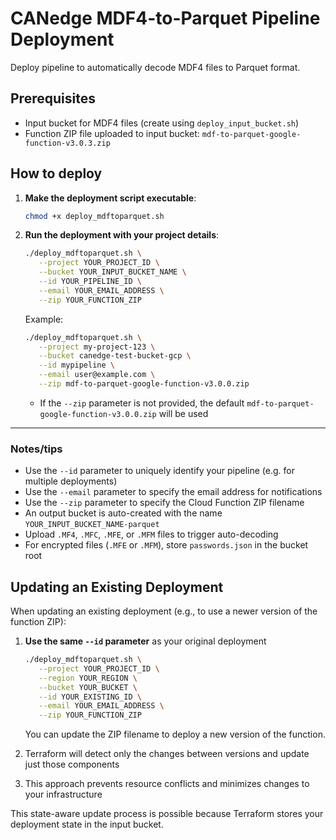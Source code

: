 # CANedge MDF4-to-Parquet Pipeline Deployment

Deploy pipeline to automatically decode MDF4 files to Parquet format.

## Prerequisites

- Input bucket for MDF4 files (create using `deploy_input_bucket.sh`)
- Function ZIP file uploaded to input bucket: `mdf-to-parquet-google-function-v3.0.3.zip`

## How to deploy

1. **Make the deployment script executable**:
   ```bash
   chmod +x deploy_mdftoparquet.sh
   ```

2. **Run the deployment with your project details**:
   ```bash
   ./deploy_mdftoparquet.sh \
      --project YOUR_PROJECT_ID \
      --bucket YOUR_INPUT_BUCKET_NAME \
      --id YOUR_PIPELINE_ID \
      --email YOUR_EMAIL_ADDRESS \
      --zip YOUR_FUNCTION_ZIP
   ```

   Example:
   ```bash
   ./deploy_mdftoparquet.sh \
      --project my-project-123 \
      --bucket canedge-test-bucket-gcp \
      --id mypipeline \
      --email user@example.com \
      --zip mdf-to-parquet-google-function-v3.0.0.zip
   ```
   
   - If the `--zip` parameter is not provided, the default `mdf-to-parquet-google-function-v3.0.0.zip` will be used

---------

### Notes/tips

- Use the `--id` parameter to uniquely identify your pipeline (e.g. for multiple deployments)
- Use the `--email` parameter to specify the email address for notifications
- Use the `--zip` parameter to specify the Cloud Function ZIP filename
- An output bucket is auto-created with the name `YOUR_INPUT_BUCKET_NAME-parquet`
- Upload `.MF4`, `.MFC`, `.MFE`, or `.MFM` files to trigger auto-decoding
- For encrypted files (`.MFE` or `.MFM`), store `passwords.json` in the bucket root


## Updating an Existing Deployment

When updating an existing deployment (e.g., to use a newer version of the function ZIP):

1. **Use the same `--id` parameter** as your original deployment
   ```bash
   ./deploy_mdftoparquet.sh \
      --project YOUR_PROJECT_ID \
      --region YOUR_REGION \
      --bucket YOUR_BUCKET \
      --id YOUR_EXISTING_ID \
      --email YOUR_EMAIL_ADDRESS \
      --zip YOUR_FUNCTION_ZIP
   ```
   
   You can update the ZIP filename to deploy a new version of the function.

2. Terraform will detect only the changes between versions and update just those components

3. This approach prevents resource conflicts and minimizes changes to your infrastructure

This state-aware update process is possible because Terraform stores your deployment state in the input bucket.
